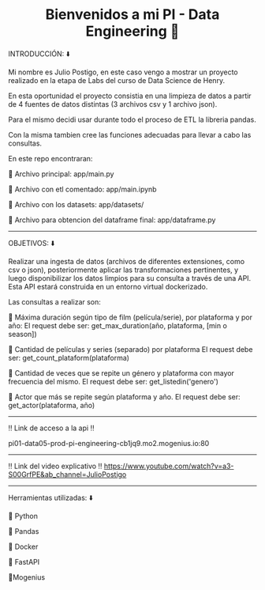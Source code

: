 # <h1 align=center> **Bienvenidos a mi PI - Data Engineering** :construction_worker:</h1>

INTRODUCCIÓN: :arrow_down:

Mi nombre es Julio Postigo, en este caso vengo a mostrar un proyecto realizado en la etapa de Labs del curso de Data Science de Henry. 

En esta oportunidad el proyecto consistia en una limpieza de datos a partir de 4 fuentes de datos distintas (3 archivos csv y 1 archivo json).

Para el mismo decidi usar durante todo el proceso de ETL la libreria pandas.

Con la misma tambien cree las funciones adecuadas para llevar a cabo las consultas.

En este repo encontraran:

🔸 Archivo principal: app/main.py

🔸 Archivo con etl comentado: app/main.ipynb

🔸 Archivo con los datasets: app/datasets/

🔸 Archivo para obtencion del dataframe final: app/dataframe.py
***
OBJETIVOS: :arrow_down:

Realizar una ingesta de datos (archivos de diferentes extensiones, como csv o json), posteriormente aplicar las transformaciones pertinentes, y luego disponibilizar los datos limpios para su consulta a través de una API. Esta API estará construida en un entorno virtual dockerizado.

Las consultas a realizar son:

🔸 Máxima duración según tipo de film (película/serie), por plataforma y por año: El request debe ser: get_max_duration(año, plataforma, [min o season])

🔸 Cantidad de películas y series (separado) por plataforma El request debe ser: get_count_plataform(plataforma)

🔸 Cantidad de veces que se repite un género y plataforma con mayor frecuencia del mismo. El request debe ser: get_listedin('genero')

🔸 Actor que más se repite según plataforma y año. El request debe ser: get_actor(plataforma, año)
***
:bangbang: Link de acceso a la api :bangbang:

pi01-data05-prod-pi-engineering-cb1jq9.mo2.mogenius.io:80
***
:bangbang: Link del video explicativo :bangbang:
https://www.youtube.com/watch?v=a3-S00GrfPE&ab_channel=JulioPostigo

***
Herramientas utilizadas: :arrow_down:

🔸 Python

🔸 Pandas

🔸 Docker

🔸 FastAPI

🔸Mogenius
